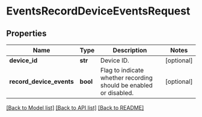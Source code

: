 # EventsRecordDeviceEventsRequest

## Properties
Name | Type | Description | Notes
------------ | ------------- | ------------- | -------------
**device_id** | **str** | Device ID. | [optional] 
**record_device_events** | **bool** | Flag to indicate whether recording should be enabled or disabled. | [optional] 

[[Back to Model list]](../README.md#documentation-for-models) [[Back to API list]](../README.md#documentation-for-api-endpoints) [[Back to README]](../README.md)


